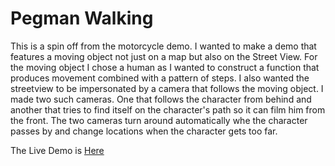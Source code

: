 <h1>Pegman Walking</h1>
<p>This is a spin off from the motorcycle demo. I wanted to make a demo that features a moving object not just on a map but also on the Street View. For the moving object I chose a human as I wanted to construct a function that produces movement combined with a pattern of steps. I also wanted the streetview to be impersonated by a camera that follows the moving object. I made two such cameras. One that follows the character from behind and another that tries to find itself on the character's path so it can film him from the front. The two cameras turn around automatically whe the character passes by and change locations when the character gets too far.</p>
<p>The Live Demo is <a href="https://demos.horiaursu.com/pegmanwalking/" target="_blank">Here</a></p>